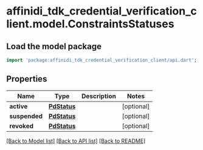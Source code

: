 # affinidi_tdk_credential_verification_client.model.ConstraintsStatuses

## Load the model package
```dart
import 'package:affinidi_tdk_credential_verification_client/api.dart';
```

## Properties
Name | Type | Description | Notes
------------ | ------------- | ------------- | -------------
**active** | [**PdStatus**](PdStatus.md) |  | [optional] 
**suspended** | [**PdStatus**](PdStatus.md) |  | [optional] 
**revoked** | [**PdStatus**](PdStatus.md) |  | [optional] 

[[Back to Model list]](../README.md#documentation-for-models) [[Back to API list]](../README.md#documentation-for-api-endpoints) [[Back to README]](../README.md)



